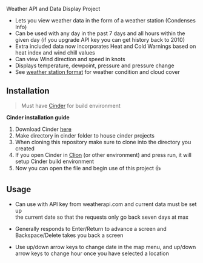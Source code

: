 Weather API and Data Display Project
* Lets you view weather data in the form of a weather station (Condenses Info)
* Can be used with any day in the past 7 days and all hours within the given day (if you upgrade API key you can get history back to 2010)
* Extra included data now incorporates Heat and Cold Warnings based on heat index and wind chill values
* Can view Wind direction and speed in knots
* Displays temperature, dewpoint, pressure and pressure change
* See [weather station format](https://www.wpc.ncep.noaa.gov/html/stationplot.shtml) for weather condition and cloud cover


## Installation

> Must have [Cinder](https://libcinder.org/about)  for build environment

**Cinder installation guide**  

1. Download Cinder [here](https://libcinder.org/)
2. Make directory in cinder folder to house cinder projects
3. When cloning this repository make sure to clone into the directory you created
4. If you open Cinder in [Clion](https://www.jetbrains.com/clion/) (or other environment) and press run, it will setup Cinder build environment
5. Now you can open the file and begin use of this project :thumbsup: 
## Usage

- Can use with API key from weatherapi.com and current data must be set up  
the current date so that the requests only go back seven days at max

- Generally responds to Enter/Return to advance a screen and Backspace/Delete takes you back a screen  
  
- Use up/down arrow keys to change date in the map menu, and up/down arrow keys to change hour once you have selected a location